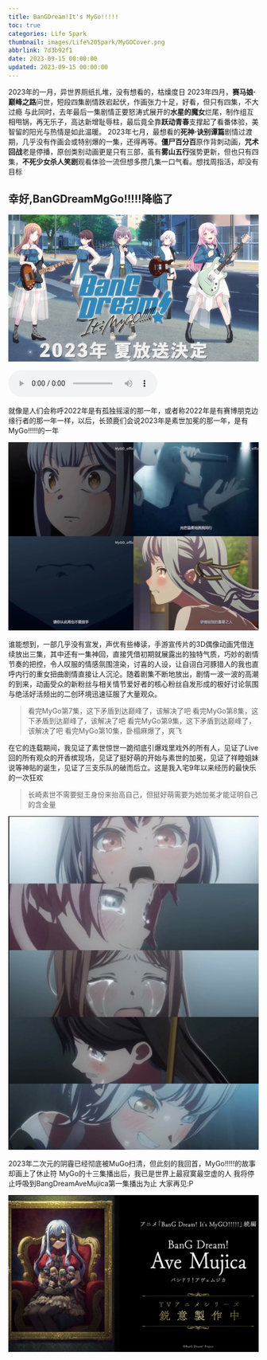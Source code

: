 ```yaml
---
title: BanGDream!It's MyGo!!!!!
toc: true
categories: Life Spark
thumbnail: images/Life%20Spark/MyGOCover.png
abbrlink: 7d3b92f1
date: 2023-09-15 00:00:00
updated: 2023-09-15 00:00:00
---
```


2023年的一月，异世界厕纸扎堆，没有想看的，枯燥度日
2023年四月，**赛马娘·巅峰之路**问世，短段四集剧情跌宕起伏，作画张力十足，好看，但只有四集，不大过瘾
与此同时，去年最后一集剧情正要怒涛式展开的**水星的魔女**烂尾，制作组互相甩锅，再无乐子，高达新增耻辱柱，最后竟全靠**跃动青春**支撑起了看番体验，美智留的阳光与热情是如此温暖。
2023年七月，最想看的**死神·诀别谭篇**剧情过渡期，几乎没有作画会或特别爆的一集，还得再等。**僵尸百分百**原作背刺动画，**咒术回战**老是停播，原创类别动画更是只有三部，虽有**雾山五行**强势更新，但也只有四集，**不死少女杀人笑剧**观看体验一流但想多攒几集一口气看。想找周指活，却没有目标

## 幸好,BanGDreamMgGo!!!!!降临了

<!--more-->
![preview](images/Life%20Spark/MyGOCover.png)

<audio src="audio/harukikage.mp3" id="dd" autoplay="autoplay" controls="controls" loop="loop" preload="auto"></audio>

就像是人们会称呼2022年是有孤独摇滚的那一年，或者称2022年是有赛博朋克边缘行者的那一年一样，以后，长颈鹿们会说2023年是素世加冕的那一年，是有MyGo!!!!!的一年

![preview](images/Life%20Spark/MyGO1.jpg)

谁能想到，一部几乎没有宣发，声优有些棒读，手游宣传片的3D偶像动画凭借连续放出三集，其中还有一集神回，直接凭借初期就展露出的独特气质，巧妙的剧情节奏的把控，令人叹服的情感氛围渲染，讨喜的人设，让自诩白河豚猎人的我也直呼内行的重女扭曲剧情直接让人沉沦。随着剧集不断地放出，剧情一波一波的高潮的到来，动画受众的新粉丝与相关情节爱好者的核心粉丝自发形成的极好讨论氛围与绝活好活频出的二创环境迅速征服了大量观众。
>看完MyGo第7集，这下矛盾到达巅峰了，该解决了吧
>看完MyGo第8集，这下矛盾到达巅峰了，该解决了吧
>看完MyGo第9集，这下矛盾到达巅峰了，该解决了吧
>看完MyGo第10集，卧榻麻爆了，爽飞

在它的连载期间，我见证了素世惊世一跪彻底引爆戏里戏外的所有人，见证了Live回的所有观众的开香槟现场，见证了挺好萌的开始与素世的加冕，见证了祥睦姐妹说等神贴的诞生，见证了三支乐队的破而后立。这是我入宅9年以来经历的最快乐的一次狂欢
>长崎素世不需要挺王身份来抬高自己，但挺好萌需要为她加冕才能证明自己的含金量

![preview](images/Life%20Spark/MyGO2.png)

2023年二次元的阴霾已经彻底被MuGo扫清，但此刻的我回首，MyGo!!!!!的故事却画上了休止符
MyGo的十三集播出后，我已是世界上最寂寞最空虚的人
我将停止呼吸到BangDreamAveMujica第一集播出为止
大家再见:P

![preview](images/Life%20Spark/Mujica.jpg)
